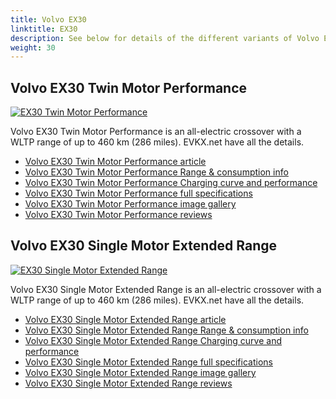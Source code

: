 ```yaml
---
title: Volvo EX30
linktitle: EX30
description: See below for details of the different variants of Volvo EX30
weight: 30
---
```

## Volvo EX30 Twin Motor Performance

[![EX30 Twin Motor Performance](https://media.evkx.net/multimedia/models/volvo/ex30/ex30_twin_motor_performance/main_1_st.jpg)](/models/volvo/ex30/ex30_twin_motor_performance/)

Volvo EX30 Twin Motor Performance is an all-electric crossover with a WLTP range of up to 460 km (286 miles). EVKX.net have all the details. 

- [Volvo EX30 Twin Motor Performance article](/models/volvo/ex30/ex30_twin_motor_performance/)
- [Volvo EX30 Twin Motor Performance Range & consumption info](/models/volvo/ex30/ex30_twin_motor_performance//rangeandconsumption)
- [Volvo EX30 Twin Motor Performance Charging curve and performance](/models/volvo/ex30/ex30_twin_motor_performance//chargingcurve)
- [Volvo EX30 Twin Motor Performance full specifications](/models/volvo/ex30/ex30_twin_motor_performance//specifications)
- [Volvo EX30 Twin Motor Performance image gallery](/models/volvo/ex30/ex30_twin_motor_performance//gallery)
- [Volvo EX30 Twin Motor Performance reviews](/models/volvo/ex30/ex30_twin_motor_performance//reviews)

## Volvo EX30 Single Motor Extended Range

[![EX30 Single Motor Extended Range](https://media.evkx.net/multimedia/models/volvo/ex30/ex30_single_motor_extended_range/main_1_st.jpg)](/models/volvo/ex30/ex30_single_motor_extended_range/)

Volvo EX30 Single Motor Extended Range is an all-electric crossover with a WLTP range of up to 460 km (286 miles). EVKX.net have all the details. 

- [Volvo EX30 Single Motor Extended Range article](/models/volvo/ex30/ex30_single_motor_extended_range/)
- [Volvo EX30 Single Motor Extended Range Range & consumption info](/models/volvo/ex30/ex30_single_motor_extended_range//rangeandconsumption)
- [Volvo EX30 Single Motor Extended Range Charging curve and performance](/models/volvo/ex30/ex30_single_motor_extended_range//chargingcurve)
- [Volvo EX30 Single Motor Extended Range full specifications](/models/volvo/ex30/ex30_single_motor_extended_range//specifications)
- [Volvo EX30 Single Motor Extended Range image gallery](/models/volvo/ex30/ex30_single_motor_extended_range//gallery)
- [Volvo EX30 Single Motor Extended Range reviews](/models/volvo/ex30/ex30_single_motor_extended_range//reviews)

